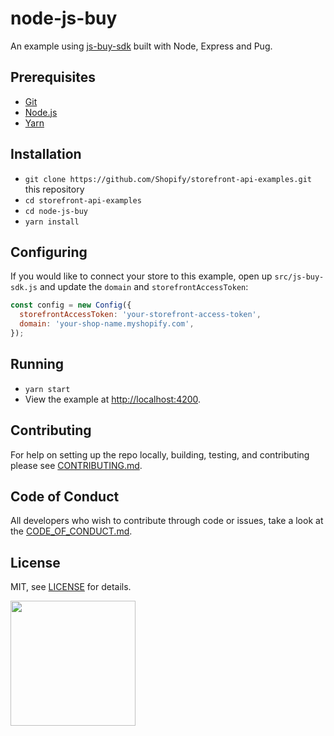# node-js-buy
An example using [js-buy-sdk](https://github.com/Shopify/js-buy-sdk) built with Node, Express and Pug.

## Prerequisites

* [Git](https://git-scm.com/)
* [Node.js](https://nodejs.org/)
* [Yarn](https://yarnpkg.com/en/)

## Installation

* `git clone https://github.com/Shopify/storefront-api-examples.git` this repository
* `cd storefront-api-examples`
* `cd node-js-buy`
* `yarn install`

## Configuring

If you would like to connect your store to this example, open up `src/js-buy-sdk.js` and update the `domain` and `storefrontAccessToken`:
```js
const config = new Config({
  storefrontAccessToken: 'your-storefront-access-token',
  domain: 'your-shop-name.myshopify.com',
});
```

## Running

* `yarn start`
* View the example at [http://localhost:4200](http://localhost:4200).

## Contributing
For help on setting up the repo locally, building, testing, and contributing
please see [CONTRIBUTING.md](https://github.com/Shopify/storefront-api-examples/blob/master/CONTRIBUTING.md).

## Code of Conduct
All developers who wish to contribute through code or issues, take a look at the
[CODE_OF_CONDUCT.md](https://github.com/Shopify/storefront-api-examples/blob/master/CODE_OF_CONDUCT.md).

## License

MIT, see [LICENSE](https://github.com/Shopify/storefront-api-examples/blob/master/LICENSE.txt) for details.

<img src="https://cdn.shopify.com/shopify-marketing_assets/builds/19.0.0/shopify-full-color-black.svg" width="200" />
